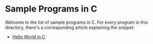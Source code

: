 # Sample Programs in C

Welcome to the list of sample programs in C. For every program in this
directory, there's a corresponding article explaining the snippet:

- [Hello World in C](https://therenegadecoder.com/code/hello-world-in-c/)
